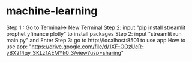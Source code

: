 # machine-learning
Step 1 : Go to Terminal-> New Terminal
Step 2: input "pip install streamlit prophet yfinance plotly" to install packages
Step 2: input "streamlit run main.py" and Enter
Step 3: go to http://localhost:8501 to use app
How to use app: "https://drive.google.com/file/d/1XF-OOzUcR-yBX2f4qy_SKLz1AEMYk0_3/view?usp=sharing"